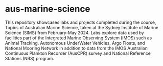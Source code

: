 # aus-marine-science

This repository showcases labs and projects completed during the course, Topics of Australian Marine Science, taken at the Sydney Institute of Marine Science (SIMS) from February-May 2024. Labs explore data used by facilities part of the Integrated Marine Observing System (IMOS) such as Animal Tracking, Autonomous UnderWater Vehicles, Argo Floats, and National Mooring Network in addition to data from the IMOS Australian Continuous Plankton Recorder (AusCPR) survey and National Reference Stations (NRS) program. 
